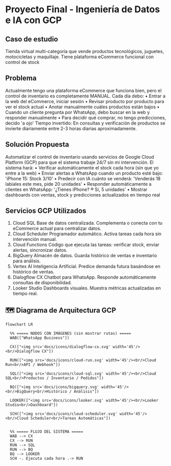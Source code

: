 # Proyecto Final - Ingeniería de Datos e IA con GCP

## **Caso de estudio**
Tienda virtual multi-categoría que vende productos tecnológicos, juguetes,
motocicletas y maquillaje. Tiene plataforma eCommerce funcional con control de stock

## **Problema**
Actualmente tengo una plataforma eCommerce que funciona bien, pero el control de
inventario es completamente MANUAL. Cada día debo:
• Entrar a la web del eCommerce, iniciar sesión
• Revisar producto por producto para ver el stock actual
• Anotar manualmente cuáles productos están bajos
• Cuando un cliente pregunta por WhatsApp, debo buscar en la web y responder manualmente
• Para decidir qué comprar, no tengo predicciones, decido 'a ojo'
Tiempo invertido: En consultas y verificación de productos se invierte diariamente entre 2-3
horas diarias aproximadamente.

## **Solución Propuesta**
Automatizar el control de inventario usando servicios de Google Cloud Platform (GCP)
para que el sistema trabaje 24/7 sin mi intervención. El sistema hará:
• Verificar automáticamente el stock cada hora (sin que yo entre a la web)
• Enviar alertas a WhatsApp cuando un producto esté bajo: 'iPhone 15: Stock 3/10'
• Predecir con IA cuánto se venderá: 'Venderás 18 labiales este mes, pide 20 unidades'
• Responder automáticamente a clientes en WhatsApp: '¿Tienes iPhone? ® Sí, 5 unidades'
• Mostrar dashboards con ventas, stock y predicciones actualizados en tiempo real

## **Servicios GCP Utilizados**
1. Cloud SQL
Base de datos centralizada. Complementa o conecta con tu eCommerce actual para centralizar datos.
2. Cloud Scheduler
Programador automático. Activa tareas cada hora sin intervención manual.
3. Cloud Functions
Código que ejecuta las tareas: verificar stock, enviar alertas, sincronizar datos.
4. BigQuery
Almacén de datos. Guarda histórico de ventas e inventario para análisis.
5. Vertex AI
Inteligencia Artificial. Predice demanda futura basándose en histórico de ventas.
6. Dialogflow CX
Chatbot para WhatsApp. Responde automáticamente consultas de disponibilidad.
7. Looker Studio
Dashboards visuales. Muestra métricas actualizadas en tiempo real.


## 🗺️ Diagrama de Arquitectura GCP

```mermaid
flowchart LR

  %% ===== NODOS CON IMÁGENES (sin mostrar rutas) =====
  WAB(["WhatsApp Business"])

  CX(["<img src='docs/icons/dialogflow-cx.svg' width='45'/><br/>Dialogflow CX"])

  RUN(["<img src='docs/icons/cloud-run.svg' width='45'/><br/>Cloud Run<br/>API / Webhook"])

  SQL(["<img src='docs/icons/cloud-sql.svg' width='45'/><br/>Cloud SQL<br/>Productos / Inventario / Pedidos"])

  BQ(["<img src='docs/icons/bigquery.svg' width='45'/><br/>BigQuery<br/>Histórico / Análisis"])

  LOOKER(["<img src='docs/icons/looker.svg' width='45'/><br/>Looker Studio<br/>Dashboard"])

  SCH(["<img src='docs/icons/cloud-scheduler.svg' width='45'/><br/>Cloud Scheduler<br/>Tareas Automáticas"])


  %% ===== FLUJO DEL SISTEMA =====
  WAB --> CX
  CX --> RUN
  RUN --> SQL
  RUN --> BQ
  BQ --> LOOKER
  SCH -. Ejecuta cada hora .-> RUN

```

